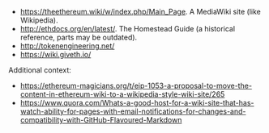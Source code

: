 * https://theethereum.wiki/w/index.php/Main_Page. A MediaWiki site (like Wikipedia).
* http://ethdocs.org/en/latest/. The Homestead Guide (a historical reference, parts may be outdated).
* http://tokenengineering.net/
* https://wiki.giveth.io/

Additional context:
* https://ethereum-magicians.org/t/eip-1053-a-proposal-to-move-the-content-in-ethereum-wiki-to-a-wikipedia-style-wiki-site/265
* https://www.quora.com/Whats-a-good-host-for-a-wiki-site-that-has-watch-ability-for-pages-with-email-notifications-for-changes-and-compatibility-with-GitHub-Flavoured-Markdown